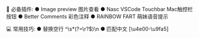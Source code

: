 🧩 必备插件:
● Image preview 图片查看
● Nasc VSCode Touchbar Mac触控栏按钮
● Better Comments 彩色注释
● RAINBOW FART 萌妹语音提示

💻 常用技巧:
● 替换空行
^\s*(?=\r?$)\n
● 匹配中文
[\u4e00-\u9fa5]